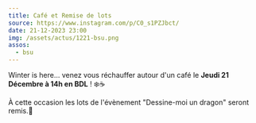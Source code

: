 ```yaml
---
title: Café et Remise de lots
source: https://www.instagram.com/p/C0_s1PZJbct/
date: 21-12-2023 23:00
img: /assets/actus/1221-bsu.png
assos:
  - bsu
---
```


Winter is here... venez vous réchauffer autour d'un café le __Jeudi 21 Décembre à 14h en BDL__ ! ❄️☕

À cette occasion les lots de l'évènement "Dessine-moi un dragon" seront remis.🎊
